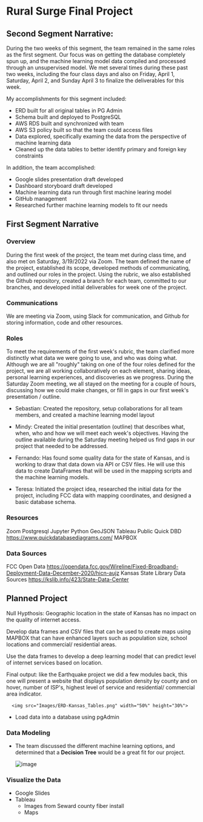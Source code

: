 # Rural Surge Final Project

## Second Segment Narrative:
During the two weeks of this segment, the team remained in the same roles as the first segment. Our focus was on getting the database completely spun up, and the machine learning model data compiled and processed through an unsupervised model. We met several times during these past two weeks, including the four class days and also on Friday, April 1, Saturday, April 2, and Sunday April 3 to finalize the deliverables for this week. 

My accomplishments for this segment included:
* ERD built for all original tables in PG Admin
* Schema built and deployed to PostgreSQL
* AWS RDS built and synchronized with team
* AWS S3 policy built so that the team could access files
* Data explored, specifically examing the data from the perspective of machine learning data
* Cleaned up the data tables to better identify primary and foreign key constraints

In addition, the team accomplished:
* Google slides presentation draft developed
* Dashboard storyboard draft developed
* Machine learning data run through first machine learing model
* GitHub management
* Researched further machine learning models to fit our needs

## First Segment Narrative
### Overview
During the first week of the project, the team met during class time, and also met on Saturday, 3/19/2022 via Zoom. The team defined the name of the project, established its scope, developed methods of communicating, and outlined our roles in the project. Using the rubric, we also established the Github repository, created a branch for each team, committed to our branches, and developed initial deliverables for week one of the project. 

### Communications
We are meeting via Zoom, using Slack for communication, and Github for storing information, code and other resources.

### Roles
To meet the requirements of the first week's rubric, the team clarified more distinctly what data we were going to use, and who was doing what. Although we are all "roughly" taking on one of the four roles defined for the project, we are all working collaboratively on each element, sharing ideas, personal learning experiences, and discoveries as we progress. During the Saturday Zoom meeting, we all stayed on the meeting for a couple of hours, discussing how we could make changes, or fill in gaps in our first week's presentation / outline.

* Sebastian: Created the repository, setup collaborations for all team members, and created a machine learning model layout

* Mindy: Created the initial presentation (outline) that describes what, when, who and how we will meet each week's objectives. Having the outline available during the Saturday meeting helped us find gaps in our project that needed to be addressed.

* Fernando: Has found some quality data for the state of Kansas, and is working to draw that data down via API or CSV files. He will use this data to create DataFrames that will be used in the mapping scripts and the machine learning models.

* Teresa: Initiated the project idea, researched the initial data for the project, including FCC data with mapping coordinates, and designed a basic database schema. 

### Resources
Zoom
Postgresql
Jupyter
Python
GeoJSON
Tableau Public
Quick DBD https://www.quickdatabasediagrams.com/
MAPBOX

### Data Sources
FCC Open Data https://opendata.fcc.gov/Wireline/Fixed-Broadband-Deployment-Data-December-2020/hicn-aujz
Kansas State Library Data Sources https://kslib.info/423/State-Data-Center

## Planned Project
Null Hypthosis: Geographic location in the state of Kansas has no impact on the quality of internet access.

Develop data frames and CSV files that can be used to create maps using MAPBOX that can have enhanced layers such as population size, school locations and commercial/ residential areas.

Use the data frames to develop a deep learning model that can predict level of internet services based on location.

Final output: like the Earthquake project we did a few modules back, this one will present a website that displays population density by county and on hover, number of ISP's, highest level of service and residential/ commercial area indicator.
     
      <img src="Images/ERD-Kansas_Tables.png" width="50%" height="30%">
   
   - Load data into a database using pgAdmin


### Data Modeling

- The team discussed the different machine learning options, and determined that a **Decision Tree** would be a great fit for our project.
      
     ![image](https://user-images.githubusercontent.com/93055450/160937924-93787c01-78f7-4f5c-907b-792a370c80b5.png)


### Visualize the Data
   - Google Slides
   - Tableau
     * Images from Seward county fiber install
     * Maps
